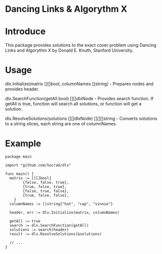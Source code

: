 Dancing Links & Algorythm X 
==================================================================

Introduce
=========
This package provides solutions to the exact cover problem using Dancing Links and Algorythm X by Donald E. Knuth, Stanford University.

Usage
=====
dlx.Initialize(matrix [][]bool, columnNames []string) - Prepares nodes and provides header.

dlx.SearchFunction(getAll bool) [][]dlxNode - Provides search function. If getAll is true, function will search all solutions, or function will get a solution. 

dlx.ResolveSolutions(solutions [][]dlxNode) [][][]string - Converts solutions to a string slices, each string are one of columnNames.

Example
=======
	package main
	
	import "github.com/Socrad/dlx"
	
	func main() {
	  matrix := [][]bool{
			{false, false, true},
			{true, false, true},
			{false, true, false},
			{true, false, false},
		}
	  columnNames := []string{"hat", "cap", "vinnie"}
	
	  header, err := dlx.Initialize(matrix, columnNames)
	  
	  getAll := true
	  search := dlx.SearchFunction(getAll)
	  solutions := search(header)
	  result := dlx.ResolveSolutions(&solutions)
	
	  // ...
	}
	


